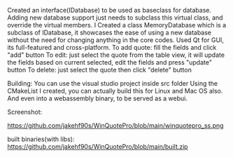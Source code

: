 Created an interface(IDatabase) to be used as baseclass for database. Adding new database support just needs to subclass this virtual class, and override the virtual members.
I Created a class MemoryDatabase which is a subclass of IDatabase, it showcases the ease of using a new database without the need for changing anything in the core codes.
Used Qt for GUI, its full-featured and cross-platform.
To add quote:
    fill the fields and click "add" button
To edit:
    just select the quote from the table view, it will update the fields based on current selected, edit the fields and press "update" button
To delete:
    just select the quote then click "delete" button


Building:
   You can use the visual studio project inside src folder
   Using the CMakeList I created, you can actually build this for Linux and Mac OS also. And even into a webassembly binary, to be served as a webui.


Screenshot:

https://github.com/jakehf90s/WinQuotePro/blob/main/winquotepro_ss.png


built binaries(with libs):
https://github.com/jakehf90s/WinQuotePro/blob/main/built.zip

